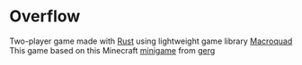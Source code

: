 # Overflow

Two-player game made with [Rust](https://www.rust-lang.org/) using lightweight game library [Macroquad](https://macroquad.rs/)  
This game based on this Minecraft [minigame](https://www.youtube.com/watch?v=z9CLU3yqlAE) from [gerg](https://www.youtube.com/@_gerg)

